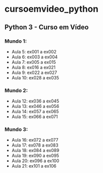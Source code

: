 # cursoemvideo_python
## Python 3 - Curso em Vídeo 
### Mundo 1:
- Aula  5: ex001 a ex002
- Aula  6: ex003 a ex004
- Aula  7: ex005 a ex015
- Aula  8: ex016 a ex021
- Aula  9: ex022 a ex027
- Aula 10: ex028 a ex035 

### Mundo 2:
- Aula 12: ex036 a ex045
- Aula 13: ex046 a ex056
- Aula 14: ex057 a ex065
- Aula 15: ex066 a ex071

### Mundo 3:
- Aula 16: ex072 a ex077
- Aula 17: ex078 a ex083
- Aula 18: ex084 a ex089
- Aula 19: ex090 a ex095
- Aula 20: ex096 a ex100
- Aula 21: ex101 a ex106